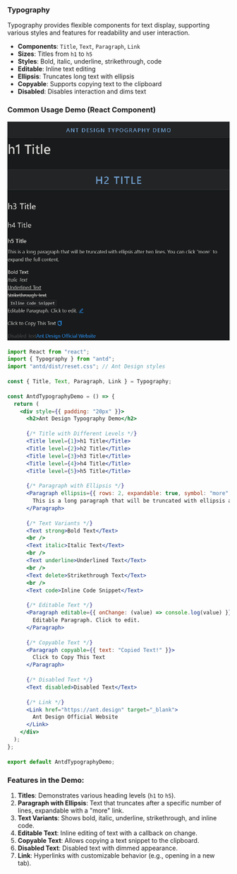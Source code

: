 ### Typography

Typography provides flexible components for text display, supporting various styles and features for readability and user interaction.

- **Components**: `Title`, `Text`, `Paragraph`, `Link`
- **Sizes**: Titles from `h1` to `h5`
- **Styles**: Bold, italic, underline, strikethrough, code
- **Editable**: Inline text editing
- **Ellipsis**: Truncates long text with ellipsis
- **Copyable**: Supports copying text to the clipboard
- **Disabled**: Disables interaction and dims text

### Common Usage Demo (React Component)

![image-20241120081240317](assets\image-20241120081240317.png)

```jsx
import React from "react";
import { Typography } from "antd";
import "antd/dist/reset.css"; // Ant Design styles

const { Title, Text, Paragraph, Link } = Typography;

const AntdTypographyDemo = () => {
  return (
    <div style={{ padding: "20px" }}>
      <h2>Ant Design Typography Demo</h2>

      {/* Title with Different Levels */}
      <Title level={1}>h1 Title</Title>
      <Title level={2}>h2 Title</Title>
      <Title level={3}>h3 Title</Title>
      <Title level={4}>h4 Title</Title>
      <Title level={5}>h5 Title</Title>

      {/* Paragraph with Ellipsis */}
      <Paragraph ellipsis={{ rows: 2, expandable: true, symbol: "more" }}>
        This is a long paragraph that will be truncated with ellipsis after two lines. You can click "more" to expand the full content.
      </Paragraph>

      {/* Text Variants */}
      <Text strong>Bold Text</Text>
      <br />
      <Text italic>Italic Text</Text>
      <br />
      <Text underline>Underlined Text</Text>
      <br />
      <Text delete>Strikethrough Text</Text>
      <br />
      <Text code>Inline Code Snippet</Text>

      {/* Editable Text */}
      <Paragraph editable={{ onChange: (value) => console.log(value) }}>
        Editable Paragraph. Click to edit.
      </Paragraph>

      {/* Copyable Text */}
      <Paragraph copyable={{ text: "Copied Text!" }}>
        Click to Copy This Text
      </Paragraph>

      {/* Disabled Text */}
      <Text disabled>Disabled Text</Text>

      {/* Link */}
      <Link href="https://ant.design" target="_blank">
        Ant Design Official Website
      </Link>
    </div>
  );
};

export default AntdTypographyDemo;
```

### Features in the Demo:
1. **Titles**: Demonstrates various heading levels (`h1` to `h5`).
2. **Paragraph with Ellipsis**: Text that truncates after a specific number of lines, expandable with a "more" link.
3. **Text Variants**: Shows bold, italic, underline, strikethrough, and inline code.
4. **Editable Text**: Inline editing of text with a callback on change.
5. **Copyable Text**: Allows copying a text snippet to the clipboard.
6. **Disabled Text**: Disabled text with dimmed appearance.
7. **Link**: Hyperlinks with customizable behavior (e.g., opening in a new tab).